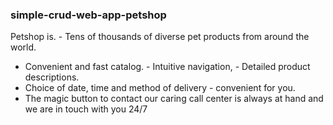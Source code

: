 ### simple-crud-web-app-petshop
Petshop is. - Tens of thousands of diverse pet products from around the world.
 - Convenient and fast catalog. - Intuitive navigation, - Detailed product descriptions.
 - Choice of date, time and method of delivery - convenient for you.
 - The magic button to contact our caring call center is always at hand and we are in touch with you 24/7
